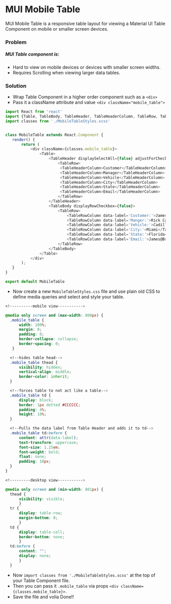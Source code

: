 # MUI Mobile Table

MUI Mobile Table is a responsive table layout for viewing a Material UI Table Component on mobile or smaller screen devices.

### Problem
##### MUI Table component is:
  - Hard to view on mobile devices or devices with smaller screen widths.
  - Requires Scrolling when viewing larger data tables.

### Solution
  - Wrap Table Component in a higher order component such as a `<div>`
  - Pass it a className attribute and value `<div className="mobile_table">`
 ```javascript
import React from 'react'
import {Table, TableBody, TableHeader, TableHeaderColumn, TableRow, TableRowColumn} from 'material-ui/Table'
import classes from './MobileTableStyles.scss'


class MobileTable extends React.Component {
    render() {
        return (
            <div className={classes.mobile_table}>
                <Table>
        	        <TableHeader displaySelectAll={false} adjustForCheckbox={false}>
          	            <TableRow>
          	             <TableHeaderColumn>Customer</TableHeaderColumn>
                         <TableHeaderColumn>Manager</TableHeaderColumn>
          		         <TableHeaderColumn>Vehicle</TableHeaderColumn>
                         <TableHeaderColumn>City</TableHeaderColumn>
                         <TableHeaderColumn>State</TableHeaderColumn>
                         <TableHeaderColumn>Email</TableHeaderColumn>
          	            </TableRow>
                    </TableHeader>
          	        <TableBody displayRowCheckbox={false}>
          	            <TableRow>
                      	    <TableRowColumn data-label='Customer:'>JamesBrown</TableRowColumn>
                      		<TableRowColumn data-label='Manger:'>Rick Case</TableRowColumn>
                      		<TableRowColumn data-label='Vehicle:'>Cadillac</TableRowColumn>
                            <TableRowColumn data-label='City:'>Miami</TableRowColumn>
                            <TableRowColumn data-label='State:'>Florida</TableRowColumn>
                            <TableRowColumn data-label='Email:'>James@Brown.com</TableRowColumn>
          	            </TableRow>
                    </TableBody>
                </Table>
            </div>
        );
    }
}

export default MobileTable
```
  - Now create a new `MobileTableStyles.css` file and use plain old CSS to define media queries and select and style your table.

  ```css
<!----------mobile view----------->

@media only screen and (max-width: 800px) {
    .mobile_table {
        width: 100%;
        margin: 0;
        padding: 0;
        border-collapse: collapse;
        border-spacing: 0;
     }

    <!--hides table head-->
    .mobile_table thead {
        visibility: hidden;
        vertical-align: middle;
        border-color: inherit;
    }

    <!--forces table to not act like a table-->
    .mobile_table td {
        display: block;
        border: 1px dotted #CCCCCC;
        padding: 4%;
        height: 10%;
    }

    <!--Pulls the data label from Table Header and adds it to td-->
    .mobile_table td:before {
        content: attr(data-label);
        text-transform: uppercase;
        font-size: 1.25em;
        font-weight: bold;
        float: none;
        padding: 10px;
    }
}

<!---------desktop view----------->

@media only screen and (min-width: 801px) {
    thead {
        visibility: visible;
        }
    tr {
        display: table-row;
        margin-bottom: 0;
        }
    td {
        display: table-cell;
        border-bottom: none;
        }
    td:before {
        content: "";
        display: none;
        }
    }
```
- Now `import classes from './MobileTableStyles.scss'` at the top of your Table Component file.
- Then you can pass it `.mobile_table` via props `<div className={classes.mobile_table}>`.
- Save the file and volia Done!!
